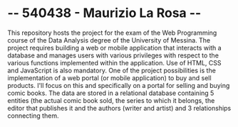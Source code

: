 -- 540438 - Maurizio La Rosa --
===============================

<p>
This repository hosts the project for the exam of the Web Programming course of the Data Analysis degree of the University of Messina. The project requires building a web or mobile application that interacts with a database and manages users with various privileges with respect to the various functions implemented within the application.
Use of HTML, CSS and JavaScript is also mandatory.
One of the project possibilities is the implementation of a web portal (or mobile application) to buy and sell products. I'll focus on this and specifically on a portal for selling and buying comic books. The data are stored in a relational database containing 5 entities (the actual comic book sold, the series to which it belongs, the editor that publishes it and the authors (writer and artist) and 3 relationships connecting them.
